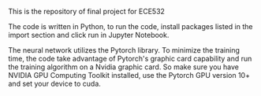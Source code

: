 This is the repository of final project for ECE532

The code is written in Python, to run the code, install packages listed in the import section and click run in Jupyter Notebook.

The neural network utilizes the Pytorch library. To minimize the training time, the code take advantage of Pytorch's graphic card capability and run the training algorithm on a Nvidia graphic card. So make sure you have NVIDIA GPU Computing Toolkit installed, use the Pytorch GPU version 10+ and set your device to cuda. 
